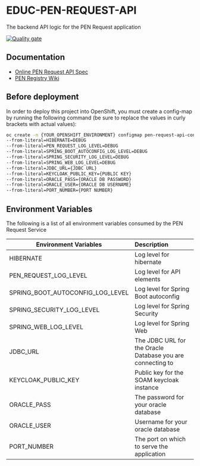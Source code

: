 # EDUC-PEN-REQUEST-API
The backend API logic for the PEN Request application

[![Quality gate](https://sonarcloud.io/api/project_badges/quality_gate?project=bcgov_EDUC-PEN-REQUEST-API)](https://sonarcloud.io/dashboard?id=bcgov_EDUC-PEN-REQUEST-API)

## Documentation
* [Online PEN Request API Spec](https://penrequest.docs.apiary.io/)
* [PEN Registry Wiki](https://github.com/bcgov/EDUC-PEN/wiki)

## Before deployment
In order to deploy this project into OpenShift, you must create a config-map by running the following command (be sure to replace the values in curly brackets with actual values):
``` sh
oc create -n {YOUR_OPENSHIFT_ENVIRONMENT} configmap pen-request-api-config 
--from-literal=HIBERNATE=DEBUG
--from-literal=PEN_REQUEST_LOG_LEVEL=DEBUG
--from-literal=SPRING_BOOT_AUTOCONFIG_LOG_LEVEL=DEBUG
--from-literal=SPRING_SECURITY_LOG_LEVEL=DEBUG
--from-literal=SPRING_WEB_LOG_LEVEL=DEBUG
--from-literal=JDBC_URL={JDBC URL}
--from-literal=KEYCLOAK_PUBLIC_KEY={PUBLIC KEY}
--from-literal=ORACLE_PASS={ORACLE DB PASSWORD}
--from-literal=ORACLE_USER={ORACLE DB USERNAME}
--from-literal=PORT_NUMBER={PORT NUMBER}
```

## Environment Variables
The following is a list of all environment variables consumed by the PEN Request Service

| Environment Variables            | Description                                                      |
|----------------------------------|:-----------------------------------------------------------------|
| HIBERNATE                        | Log level for hibernate                                          |
| PEN_REQUEST_LOG_LEVEL            | Log level for API elements                                       |
| SPRING_BOOT_AUTOCONFIG_LOG_LEVEL | Log level for Spring Boot autoconfig                             |
| SPRING_SECURITY_LOG_LEVEL        | Log level for Spring Security                                    |
| SPRING_WEB_LOG_LEVEL             | Log level for Spring Web                                         |
| JDBC_URL                         | The JDBC URL for the Oracle Database you are connecting to       |
| KEYCLOAK_PUBLIC_KEY              | Public key for the SOAM keycloak instance                        |
| ORACLE_PASS                      | The password for your oracle database                            |
| ORACLE_USER                      | Username for your oracle database                                |
| PORT_NUMBER                      | The port on which to serve the application                       |
